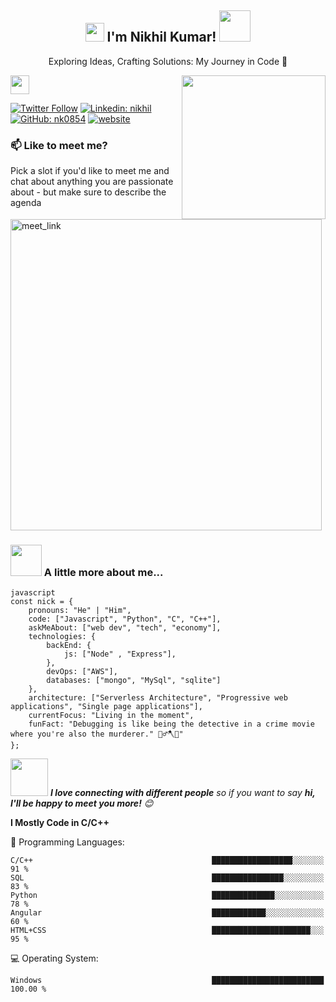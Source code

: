 <h2 align="center">
  <img src="https://emojis.slackmojis.com/emojis/images/1531849430/4246/blob-sunglasses.gif?1531849430" width="30"/>
  I'm Nikhil Kumar!
  <img src="https://media.giphy.com/media/12oufCB0MyZ1Go/giphy.gif" width="50">
</h2>

<p align="center">Exploring Ideas, Crafting Solutions: My Journey in Code 🚀</p>

<img align='right' src="https://media.giphy.com/media/M9gbBd9nbDrOTu1Mqx/giphy.gif" width="230">
</a><img src="https://media.giphy.com/media/WUlplcMpOCEmTGBtBW/giphy.gif" width="30"> 
</em></p>

[![Twitter Follow](https://img.shields.io/twitter/follow/nikhil?label=Follow)](https://twitter.com/intent/follow?screen_name=nikhilk46600093)
[![Linkedin: nikhil](https://img.shields.io/badge/-nikhil-blue?style=flat-square&logo=Linkedin&logoColor=white&link=https://www.linkedin.com/in/nikhil1307/)](https://www.linkedin.com/in/nikhil1307/)
[![GitHub: nk0854](https://img.shields.io/github/followers/nk0854?style=social)](https://github.com/nk0854)
[![website](https://img.shields.io/badge/Website-46a2f1.svg?&style=flat-square&logo=Google-Chrome&logoColor=white&link=https://Portfolio/)](https://nk0854.github.io/Portfolio/)

### 📫 Like to meet me?

Pick a slot if you'd like to meet me and chat about anything you are passionate about - but make sure to describe the agenda

<a href="https://calendly.com/nikhil_1303/30min" target="_blank"><img width="498" alt="meet_link" src="https://user-images.githubusercontent.com/15426564/144297439-f530f383-e73e-41e0-9914-a9b7d3f432e5.png"></a>


### <img src="https://media.giphy.com/media/VgCDAzcKvsR6OM0uWg/giphy.gif" width="50"> A little more about me...  

```
javascript
const nick = {
    pronouns: "He" | "Him",
    code: ["Javascript", "Python", "C", "C++"],
    askMeAbout: ["web dev", "tech", "economy"],
    technologies: {
        backEnd: {
            js: ["Node" , "Express"],
        },
        devOps: ["AWS"],
        databases: ["mongo", "MySql", "sqlite"]
    },
    architecture: ["Serverless Architecture", "Progressive web applications", "Single page applications"],
    currentFocus: "Living in the moment",
    funFact: "Debugging is like being the detective in a crime movie where you're also the murderer." 🕵️‍♂️🪓🐛"
};
```


<img src="https://media.giphy.com/media/LnQjpWaON8nhr21vNW/giphy.gif" width="60"> <em><b>I love connecting with different people</b> so if you want to say <b>hi, I'll be happy to meet you more!</b> 😊</em>

**I Mostly Code in C/C++** 

💬 Programming Languages: 
```
C/C++                                        ██████████████████░░░░░░░   91 % 
SQL                                          ████████████████░░░░░░░░░   83 % 
Python                                       ██████████████░░░░░░░░░░░   78 % 
Angular                                      ████████████░░░░░░░░░░░░░   60 % 
HTML+CSS                                     ██████████████████████░░░   95 % 
```

💻 Operating System: 
```
Windows                                      █████████████████████████   100.00 % 
```
